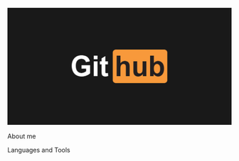 ![Header](https://github.com/AlexeySokolovsky/AlexeySokolovsky/blob/main/assets/1185320_3.jpg)

About me

Languages and Tools
